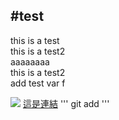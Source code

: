 #test
---
this is a test <br>
this is a test2<br>
aaaaaaaa<br>
this is a test2 <br>
 add  test var f<br>

![](https://lthub.ubc.ca/files/2021/06/GitHub-Logo.png)
[這是連結](http://yahoo.com)
'''
git add
'''
